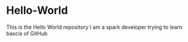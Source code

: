 # Hello-World
This is the Hello World repository
I am a spark developer trying to learn bascis of GitHub
